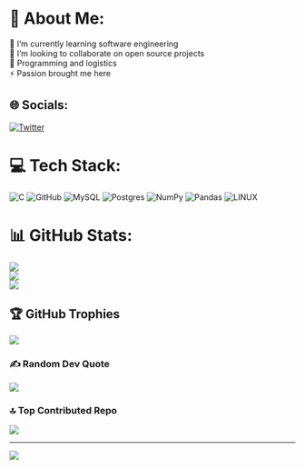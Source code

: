 # 💫 About Me:
🔭 I’m currently learning software  engineering<br>👯 I’m looking to collaborate on open source projects<br>💬 Programming and logistics<br>⚡ Passion brought me here


## 🌐 Socials:
[![Twitter](https://img.shields.io/badge/Twitter-%231DA1F2.svg?logo=Twitter&logoColor=white)](https://twitter.com/@samuel_wangechi) 

# 💻 Tech Stack:
![C](https://img.shields.io/badge/c-%2300599C.svg?style=plastic&logo=c&logoColor=white) ![GitHub](https://img.shields.io/badge/GitHub-%23121011.svg?style=plastic&logo=github&logoColor=white) ![MySQL](https://img.shields.io/badge/mysql-%2300f.svg?style=plastic&logo=mysql&logoColor=white) ![Postgres](https://img.shields.io/badge/postgres-%23316192.svg?style=plastic&logo=postgresql&logoColor=white) ![NumPy](https://img.shields.io/badge/numpy-%23013243.svg?style=plastic&logo=numpy&logoColor=white) ![Pandas](https://img.shields.io/badge/pandas-%23150458.svg?style=plastic&logo=pandas&logoColor=white) ![LINUX](https://img.shields.io/badge/Linux-FCC624?style=plastic&logo=linux&logoColor=black)
# 📊 GitHub Stats:
![](https://github-readme-stats.vercel.app/api?username=AVATARXAANG&theme=vue-dark&hide_border=false&include_all_commits=false&count_private=false)<br/>
![](https://github-readme-streak-stats.herokuapp.com/?user=AVATARXAANG&theme=vue-dark&hide_border=false)<br/>
![](https://github-readme-stats.vercel.app/api/top-langs/?username=AVATARXAANG&theme=vue-dark&hide_border=false&include_all_commits=false&count_private=false&layout=compact)

## 🏆 GitHub Trophies
![](https://github-profile-trophy.vercel.app/?username=AVATARXAANG&theme=radical&no-frame=false&no-bg=true&margin-w=4)

### ✍️ Random Dev Quote
![](https://quotes-github-readme.vercel.app/api?type=vetical&theme=tokyonight)

### 🔝 Top Contributed Repo
![](https://github-contributor-stats.vercel.app/api?username=AVATARXAANG&limit=5&theme=darkhub&combine_all_yearly_contributions=true)

---
[![](https://visitcount.itsvg.in/api?id=AVATARXAANG&icon=1&color=0)](https://visitcount.itsvg.in)

<!-- Proudly created with GPRM ( https://gprm.itsvg.in ) -->
